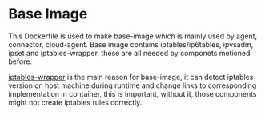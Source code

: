 # Base Image

This Dockerfile is used to make base-image which is mainly used by agent, connector, cloud-agent.  Base image contains iptables/ip6tables, ipvsadm, ipset and iptables-wrapper, these are all needed by componets metioned before. 

[iptables-wrapper](https://github.com/kubernetes-sigs/iptables-wrappers) is the main reason for base-image, it can detect iptables version on host machine during runtime and change links to corresponding implementation in container, this is important, without it, those components might not create iptables rules correctly.